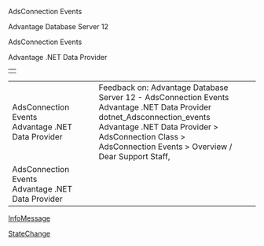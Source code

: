 AdsConnection Events




Advantage Database Server 12  

AdsConnection Events

Advantage .NET Data Provider

|  |
| --- |
|  |

|  |  |  |  |  |
| --- | --- | --- | --- | --- |
| AdsConnection Events  Advantage .NET Data Provider |  |  | Feedback on: Advantage Database Server 12 - AdsConnection Events Advantage .NET Data Provider dotnet\_Adsconnection\_events Advantage .NET Data Provider > AdsConnection Class > AdsConnection Events > Overview / Dear Support Staff, |  |
| AdsConnection Events  Advantage .NET Data Provider |  |  |  |  |

[InfoMessage](dotnet_adsconnection_infomessage.htm)

[StateChange](dotnet_adsconnection_statechange.htm)